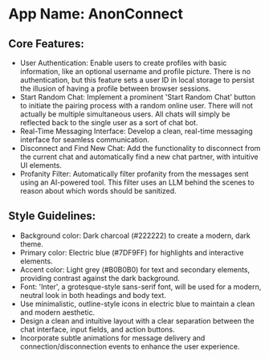 # **App Name**: AnonConnect

## Core Features:

- User Authentication: Enable users to create profiles with basic information, like an optional username and profile picture. There is no authentication, but this feature sets a user ID in local storage to persist the illusion of having a profile between browser sessions.
- Start Random Chat: Implement a prominent 'Start Random Chat' button to initiate the pairing process with a random online user. There will not actually be multiple simultaneous users. All chats will simply be reflected back to the single user as a sort of chat bot.
- Real-Time Messaging Interface: Develop a clean, real-time messaging interface for seamless communication.
- Disconnect and Find New Chat: Add the functionality to disconnect from the current chat and automatically find a new chat partner, with intuitive UI elements.
- Profanity Filter: Automatically filter profanity from the messages sent using an AI-powered tool. This filter uses an LLM behind the scenes to reason about which words should be sanitized.

## Style Guidelines:

- Background color: Dark charcoal (#222222) to create a modern, dark theme.
- Primary color: Electric blue (#7DF9FF) for highlights and interactive elements.
- Accent color: Light grey (#B0B0B0) for text and secondary elements, providing contrast against the dark background.
- Font: 'Inter', a grotesque-style sans-serif font, will be used for a modern, neutral look in both headings and body text.
- Use minimalistic, outline-style icons in electric blue to maintain a clean and modern aesthetic.
- Design a clean and intuitive layout with a clear separation between the chat interface, input fields, and action buttons.
- Incorporate subtle animations for message delivery and connection/disconnection events to enhance the user experience.